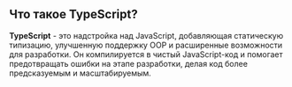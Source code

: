 ## Что такое TypeScript?

**TypeScript** - это надстройка над JavaScript, добавляющая статическую типизацию, улучшенную поддержку OOP и расширенные возможности для разработки. Он компилируется в чистый JavaScript-код и помогает предотвращать ошибки на этапе разработки, делая код более предсказуемым и масштабируемым.